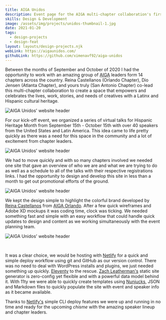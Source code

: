 ```yaml
---
title: AIGA Unidos
description: Event page for the AIGA multi-chapter collaboration's first annual Hispanic Heritage Talks 2020. A series of virtual events that celebrate the lives, work, and stories of creatives with a Latinx and Hispanic cultural heritage.
skills: Design & Development
image: /assets/img/projects/unidos-thumbnail-1.jpg
date: 2021-01-20
tags:
  - design-projects
  - design-feat
layout: layouts/design-projects.njk
webLink: https://aigaunidos.com/ 
githubLink: https://github.com/ximenavf92/aiga-unidos
---
```


Between the months of September and October of 2020 I had the opportunity to work with an amazing group of [AIGA](https://www.aiga.org/) leaders form 14 chapters across the country. Reina Castellanos (Orlando Chapter), Dio Jensen (Atlanta Chapter), and yours truly (San Antonio Chapter) co-lead this multi-chapter collaboration to create a space that empowers and celebrates the lives, work, stories, and needs of creatives with a Latinx and Hispanic cultural heritage.

![AIGA Unidos' website header](/assets/img/projects/unidos-header.jpg)

For our kick-off event, we organized a series of virtual talks for Hispanic Heritage Month from September 15th - October 15th with over 40 speakers from the United States and Latin America. This idea came to life pretty quickly as there was a need for this space in the community and a lot of excitement from chapter leaders.

![AIGA Unidos' website header](/assets/img/projects/unidos-hht.jpg)

We had to move quickly and with so many chapters involved we needed one site that gave an overview of who we are and what we are trying to do as well as a schedule to all of the talks with their respective registrations links. I had the opportunity to design and develop this site in less than a month to get out promotional efforts of the ground.

![AIGA Unidos' website header](/assets/img/projects/unidos-onespeaker.jpg)

We kept the design simple to highlight the colorful brand developed by [Reina Castellanos](https://reinavsreina.com/) from [AIGA Orlando](https://orlando.aiga.org/). After a few quick wireframes and Adobe XD mockups it was coding time, clock was ticking. We needed something fast and simple with an easy workflow that could handle quick updates to design and content as we working simultaneously with the event planning team.

![AIGA Unidos' website header](/assets/img/projects/unidos-speakers.jpg)

<div class="web-2up-grid">
  <img src="/assets/img/projects/unidos-schedule.jpg" alt="">
  <img src="/assets/img/projects/unidos-team-and-form.jpg" alt="">
</div>

It was a clear choice, we would be hosting with [Netlify](https://www.netlify.com/) for a quick and simple deploy workflow using git and GitHub as our version control. There was no need to deal with WordPress installs and plugins, we just needed something up quickly. [Eleventy](https://www.11ty.dev/) to the rescue. [Zach Leatherman's](https://twitter.com/zachleat) static site generator is zero-config yet flexible and with a powerful data model behind it. With 11ty we were able to quickly create templates using [Nunjucks](https://mozilla.github.io/nunjucks/templating.html), JSON and Markdown files to quickly populate the site with event and speaker info as it became available. 

Thanks to [Netlify's](https://netlify.com/) simple CLI deploy features we were up and running in no time and ready for the upcoming *chisme* with the amazing speaker lineup and chapter leaders.
